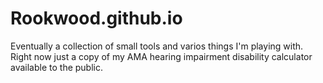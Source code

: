 Rookwood.github.io
==================

Eventually a collection of small tools and varios things I'm playing with.  Right now just a copy of my AMA hearing impairment disability calculator available to the public.
